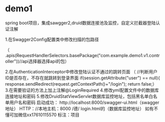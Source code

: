 # demo1
spring boot项目，集成sawgger2,druid数据连接池及监控，自定义拦截器登陆认证注解

1.在Swagger2Config配置类中修改扫描的包路径   

（ .apis(RequestHandlerSelectors.basePackage("com.example.demo1.v1.controller"))//api选择器选择api的包）

2.在AuthenticationInterceptor中修改登陆认证不通过的跳转页面
（ //判断用户ID是否存在，不存在就跳转到登录界面
            if(session.getAttribute("user") == null){
                response.sendRedirect(request.getContextPath()+"/login");
                return false;）
3.在需要验证的方法上加上注解@LoginRequired
4.修改yml配置文件中的数据库连接地址和密码
5.修改DruidStatViewServlet数据库监控地址，包括黑名单白名单用户名和密码
启动成功：
http://localhost:8000/swagger-ui.html（swagger地址）
HTTP：//本地主机：8000 /德/ login.html的（数据库监控地址）
如有不懂可加微信xx17610115570 标注：项目
